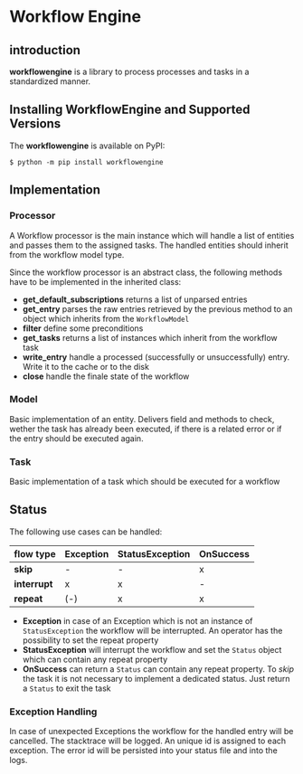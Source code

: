 # Workflow Engine

## introduction

**workflowengine** is a library to process processes and tasks in a standardized manner.  

## Installing WorkflowEngine and Supported Versions

The **workflowengine** is available on PyPI:

```console
$ python -m pip install workflowengine
```

## Implementation 

### Processor
A Workflow processor is the main instance which will handle a list of entities 
and passes them to the assigned tasks. The handled entities should inherit 
from the workflow model type.

Since the workflow processor is an abstract class, the following methods have 
to be implemented in the inherited class:

- **get_default_subscriptions** returns a list of unparsed entries
- **get_entry** parses the raw entries retrieved by the previous method to an 
object which inherits from the `WorkflowModel`
- **filter** define some preconditions
- **get_tasks** returns a list of instances which inherit from the workflow 
task
- **write_entry** handle a processed (successfully or unsuccessfully) entry. 
Write it to the cache or to the disk
- **close** handle the finale state of the workflow

### Model
Basic implementation of an entity. Delivers field and methods to check, wether 
the task has already been executed, if there is a related error or if the 
entry should be executed again.

### Task
Basic implementation of a task which should be executed for a workflow

## Status

The following use cases can be handled:

 flow type     | **Exception** | **StatusException** | **OnSuccess** 
---------------|---------------|---------------------|--------------------
 **skip**      | -             | -                   | x                  
 **interrupt** | x             | x                   | -                  
 **repeat**    | (-)           | x                   | x      

- **Exception** in case of an Exception which is not an instance of  
`StatusException` the workflow will be interrupted. An operator has the 
possibility to set the repeat property
- **StatusException** will interrupt the workflow and set the `Status` object 
which can contain any repeat property
- **OnSuccess** can return a `Status` can contain any repeat property. To 
*skip* the task it is not necessary to implement a dedicated status. Just 
return a `Status` to exit the task

### Exception Handling
In case of unexpected Exceptions the workflow for the handled entry will be 
cancelled. The stacktrace will be logged. An unique id is assigned to each  
exception. The error id will be persisted into your status file and into the 
logs.

